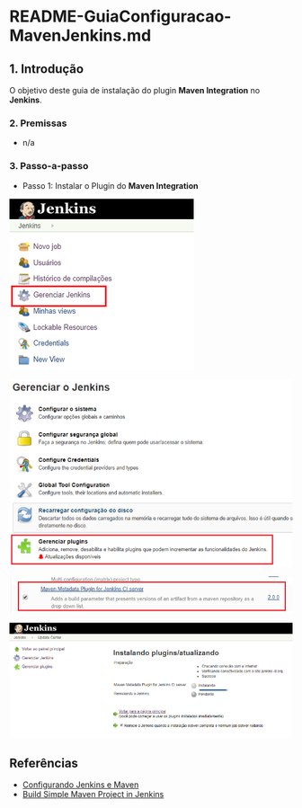 # README-GuiaConfiguracao-MavenJenkins.md


## 1. Introdução ##

O objetivo deste guia de instalação do plugin **Maven Integration** no **Jenkins**. 



### 2. Premissas ###

* n/a

### 3. Passo-a-passo ###

* Passo 1: Instalar o Plugin do **Maven Integration**

![InstallMaven-01.png](images\InstallMaven-01.png)

![InstallMaven-02.png](images\InstallMaven-02.png)

![InstallMaven-03.png](images\InstallMaven-03.png)

![InstallMaven-04.png](images\InstallMaven-04.png)



## Referências ##

* [Configurando Jenkins e Maven](https://www.tutorialspoint.com/jenkins/jenkins_maven_setup.htm)
* [Build Simple Maven Project in Jenkins](https://medium.com/@anusha.sharma3010/build-a-simple-maven-project-in-jenkins-da7a2a4ae202)